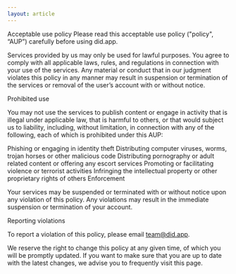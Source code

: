 ```yaml
---
layout: article
---
```


Acceptable use policy
Please read this acceptable use policy ("policy", “AUP”) carefully before using did.app.

Services provided by us may only be used for lawful purposes. You agree to comply with all applicable laws, rules, and regulations in connection with your use of the services. Any material or conduct that in our judgment violates this policy in any manner may result in suspension or termination of the services or removal of the user’s account with or without notice.

Prohibited use

You may not use the services to publish content or engage in activity that is illegal under applicable law, that is harmful to others, or that would subject us to liability, including, without limitation, in connection with any of the following, each of which is prohibited under this AUP:

Phishing or engaging in identity theft
Distributing computer viruses, worms, trojan horses or other malicious code
Distributing pornography or adult related content or offering any escort services
Promoting or facilitating violence or terrorist activities
Infringing the intellectual property or other proprietary rights of others
Enforcement

Your services may be suspended or terminated with or without notice upon any violation of this policy. Any violations may result in the immediate suspension or termination of your account.

Reporting violations

To report a violation of this policy, please email team@did.app.

We reserve the right to change this policy at any given time, of which you will be promptly updated. If you want to make sure that you are up to date with the latest changes, we advise you to frequently visit this page.
